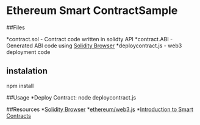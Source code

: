 # Ethereum Smart ContractSample


##Files

*contract.sol - Contract code written in solidty API 
*contract.ABI - Generated ABI code using [Solidity Browser](https://chriseth.github.io/browser-solidity/)
*deploycontract.js - web3 deployment code 



## instalation
npm install

##Usage
*Deploy Contract:  node deploycontract.js

##Resources
*[Solidity Browser](https://chriseth.github.io/browser-solidity/)
*[ethereum/web3.js](https://github.com/ethereum/web3.js/tree/master)
*[Introduction to Smart Contracts](https://solidity.readthedocs.org/en/latest/introduction-to-smart-contracts.html)










